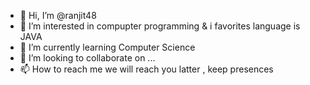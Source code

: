 - 👋 Hi, I’m @ranjit48
- 👀 I’m interested in compupter programming & i favorites language is JAVA
- 🌱 I’m currently learning Computer Science
- 💞️ I’m looking to collaborate on ...
- 📫 How to reach me we will reach you latter , keep presences

<!---
ranjit48/ranjit48 is a ✨ special ✨ repository because its `README.md` (this file) appears on your GitHub profile.
You can click the Preview link to take a look at your changes.
--->
